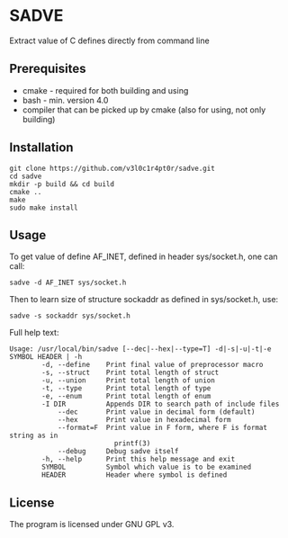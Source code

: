 # SADVE

Extract value of C defines directly from command line

## Prerequisites

* cmake - required for both building and using
* bash - min. version 4.0
* compiler that can be picked up by cmake (also for using, not only building)

## Installation

```shell
git clone https://github.com/v3l0c1r4pt0r/sadve.git
cd sadve
mkdir -p build && cd build
cmake ..
make
sudo make install
```

## Usage

To get value of define AF\_INET, defined in header sys/socket.h, one can call:
```shell
sadve -d AF_INET sys/socket.h
```

Then to learn size of structure sockaddr as defined in sys/socket.h, use:
```shell
sadve -s sockaddr sys/socket.h
```

Full help text:
```
Usage: /usr/local/bin/sadve [--dec|--hex|--type=T] -d|-s|-u|-t|-e SYMBOL HEADER | -h
        -d, --define    Print final value of preprocessor macro
        -s, --struct    Print total length of struct
        -u, --union     Print total length of union
        -t, --type      Print total length of type
        -e, --enum      Print total length of enum
        -I DIR          Appends DIR to search path of include files
            --dec       Print value in decimal form (default)
            --hex       Print value in hexadecimal form
            --format=F  Print value in F form, where F is format string as in
                          printf(3)
            --debug     Debug sadve itself
        -h, --help      Print this help message and exit
        SYMBOL          Symbol which value is to be examined
        HEADER          Header where symbol is defined

```

## License

The program is licensed under GNU GPL v3.
